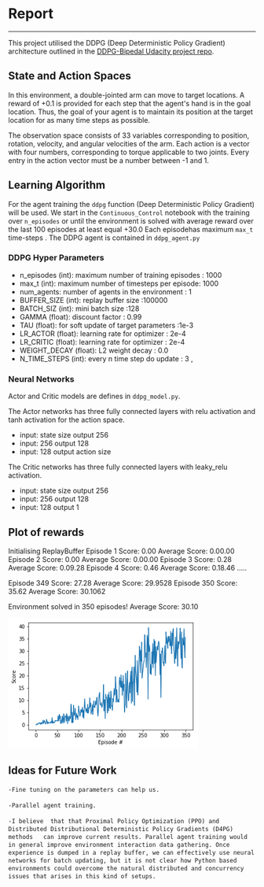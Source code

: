 # Report
---
This project utilised the DDPG (Deep Deterministic Policy Gradient) architecture outlined in the [DDPG-Bipedal Udacity project repo](https://github.com/udacity/deep-reinforcement-learning/tree/master/ddpg-bipedal).

## State and Action Spaces
In this environment, a double-jointed arm can move to target locations. A reward of +0.1 is provided for each step that the agent's hand is in the goal location. Thus, the goal of your agent is to maintain its position at the target location for as many time steps as possible.

The observation space consists of 33 variables corresponding to position, rotation, velocity, and angular velocities of the arm. Each action is a vector with four numbers, corresponding to torque applicable to two joints. Every entry in the action vector must be a number between -1 and 1.

## Learning Algorithm

For the  agent training  the `ddpg` function  (Deep Deterministic Policy Gradient)   will be used. 
We start in the  `Continuous_Control` notebook with the training over `n_episodes` or until the environment  is solved with average reward over the last 100 episodes  at least  equal  +30.0
Each episodehas  maximum  `max_t` time-steps .
The DDPG agent is contained in `ddpg_agent.py`

### DDPG Hyper Parameters
- n_episodes (int): maximum number of training episodes : 1000
- max_t (int): maximum number of timesteps per episode: 1000
- num_agents: number of agents in the environment : 1
- BUFFER_SIZE (int): replay buffer size :100000
- BATCH_SIZ (int): mini batch size  :128 
- GAMMA (float): discount factor  :  0.99   
- TAU (float): for soft update of target parameters  :1e-3   
- LR_ACTOR (float): learning rate for optimizer : 2e-4  
- LR_CRITIC (float): learning rate for optimizer : 2e-4  
- WEIGHT_DECAY (float): L2 weight decay : 0.0
- N_TIME_STEPS (int): every n time step do update : 3
,
### Neural Networks

Actor and Critic  models are defines in `ddpg_model.py`.

The Actor networks has  three fully connected layers with  relu activation and tanh activation for the action space. 
  - input: state size  output 256
  - input: 256  output 128
   - input: 128  output action size 

The Critic networks has  three fully connected layers with leaky_relu activation. 
  - input: state size  output 256
  - input: 256  output 128
   - input: 128  output 1
## Plot of rewards
Initialising ReplayBuffer
Episode 1	Score: 0.00	Average Score: 0.00.00
Episode 2	Score: 0.00	Average Score: 0.00.00
Episode 3	Score: 0.28	Average Score: 0.09.28
Episode 4	Score: 0.46	Average Score: 0.18.46
.....

Episode 349	Score: 27.28	Average Score: 29.9528
Episode 350	Score: 35.62	Average Score: 30.1062

Environment solved in 350 episodes!	Average Score: 30.10

 ![Reward Plot]( https://github.com/josef657/p2_con/blob/master/DDPG.png?raw=true)

## Ideas for Future Work
    -Fine tuning on the parameters can help us.

    -Parallel agent training.

    -I believe  that that Proximal Policy Optimization (PPO) and Distributed Distributional Deterministic Policy Gradients (D4PG) methods   can improve current results. Parallel agent training would in general improve environment interaction data gathering. Once experience is dumped in a replay buffer, we can effectively use neural networks for batch updating, but it is not clear how Python based environments could overcome the natural distributed and concurrency issues that arises in this kind of setups. 
